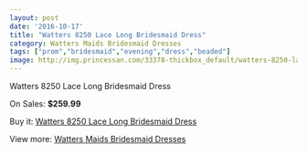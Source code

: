 ```yaml
---
layout: post
date: '2016-10-17'
title: "Watters 8250 Lace Long Bridesmaid Dress"
category: Watters Maids Bridesmaid Dresses
tags: ["prom","bridesmaid","evening","dress","beaded"]
image: http://img.princessan.com/33378-thickbox_default/watters-8250-lace-long-bridesmaid-dress.jpg
---
```

Watters 8250 Lace Long Bridesmaid Dress

On Sales: **$259.99**
<a href="https://www.princessan.com/en/15510-watters-8250-lace-long-bridesmaid-dress.html"><amp-img layout="responsive" width="600" height="600" src="//img.princessan.com/33378-thickbox_default/watters-8250-lace-long-bridesmaid-dress.jpg" alt="Watters 8250 Lace Long Bridesmaid Dress 0" /></a>
<a href="https://www.princessan.com/en/15510-watters-8250-lace-long-bridesmaid-dress.html"><amp-img layout="responsive" width="600" height="600" src="//img.princessan.com/33379-thickbox_default/watters-8250-lace-long-bridesmaid-dress.jpg" alt="Watters 8250 Lace Long Bridesmaid Dress 1" /></a>

Buy it: [Watters 8250 Lace Long Bridesmaid Dress](https://www.princessan.com/en/15510-watters-8250-lace-long-bridesmaid-dress.html "Watters 8250 Lace Long Bridesmaid Dress")

View more: [Watters Maids Bridesmaid Dresses](https://www.princessan.com/en/114- "Watters Maids Bridesmaid Dresses")